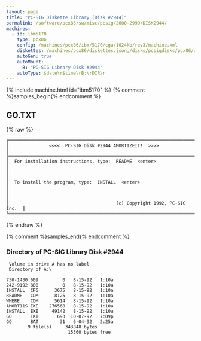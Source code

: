 ```yaml
---
layout: page
title: "PC-SIG Diskette Library (Disk #2944)"
permalink: /software/pcx86/sw/misc/pcsig/2000-2999/DISK2944/
machines:
  - id: ibm5170
    type: pcx86
    config: /machines/pcx86/ibm/5170/cga/1024kb/rev3/machine.xml
    diskettes: /machines/pcx86/diskettes.json,/disks/pcsigdisks/pcx86/diskettes.json
    autoGen: true
    autoMount:
      B: "PC-SIG Library Disk #2944"
    autoType: $date\r$time\rB:\rDIR\r
---
```


{% include machine.html id="ibm5170" %}
{% comment %}samples_begin{% endcomment %}

## GO.TXT

{% raw %}
```
╔═════════════════════════════════════════════════════════════════════════╗
║               <<<<  PC-SIG Disk #2944 AMORTIZEIT!  >>>>                 ║
╠═════════════════════════════════════════════════════════════════════════╣
║  For installation instructions, type:  README  <enter>                  ║
║                                                                         ║
║  To install the program, type:  INSTALL  <enter>                        ║
║                                                                         ║
║                                        (c) Copyright 1992, PC-SIG Inc.  ║
╚═════════════════════════════════════════════════════════════════════════╝
```
{% endraw %}

{% comment %}samples_end{% endcomment %}

### Directory of PC-SIG Library Disk #2944

     Volume in drive A has no label
     Directory of A:\

    730-1430 609         0   8-15-92   1:10a
    242-9192 800         0   8-15-92   1:10a
    INSTALL  CFG      3675   8-15-92   1:10a
    README   COM      8125   8-15-92   1:10a
    WHERE    COM      5614   8-15-92   1:10a
    AMORT11S EXE    276568   8-15-92   1:10a
    INSTALL  EXE     49142   8-15-92   1:10a
    GO       TXT       693  10-07-92   7:09p
    GO       BAT        31   6-04-92   2:25a
            9 file(s)     343848 bytes
                           15360 bytes free
